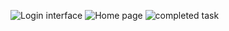 
![Login interface](https://github.com/Pranayteja07/Todo/assets/149490633/8dcf9612-bf2a-4bfb-b9be-25e881abb059)
![Home page](https://github.com/Pranayteja07/Todo/assets/149490633/c57e63d9-502b-45bc-941f-02e4ecba7261)
![completed task](https://github.com/Pranayteja07/Todo/assets/149490633/423f083f-ef12-43ce-a5de-60a2c5f13504)

